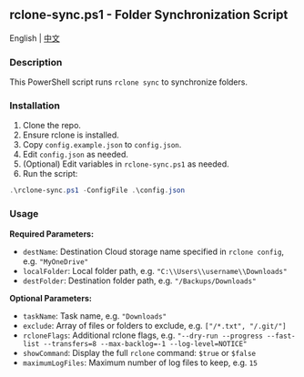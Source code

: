 ## rclone-sync.ps1 - Folder Synchronization Script

English | [中文](README_zh-CN.md)

### Description
This PowerShell script runs `rclone sync` to synchronize folders.

### Installation
1. Clone the repo.
2. Ensure rclone is installed.
3. Copy `config.example.json` to `config.json`.
4. Edit `config.json` as needed.
5. (Optional) Edit variables in `rclone-sync.ps1` as needed.
6. Run the script:
```powershell
.\rclone-sync.ps1 -ConfigFile .\config.json
```
### Usage
**Required Parameters:**
- `destName`: Destination Cloud storage name specified in `rclone config`, e.g. `"MyOneDrive"`
- `localFolder`: Local folder path, e.g. `"C:\\Users\\username\\Downloads"`
- `destFolder`: Destination folder path, e.g. `"/Backups/Downloads"`

**Optional Parameters:**
- `taskName`: Task name, e.g. `"Downloads"`
- `exclude`: Array of files or folders to exclude, e.g. `["/*.txt", "/.git/"]`
- `rcloneFlags`: Additional rclone flags, e.g. `"--dry-run --progress --fast-list --transfers=8 --max-backlog=-1 --log-level=NOTICE"`
- `showCommand`: Display the full `rclone` command: `$true` or `$false`
- `maximumLogFiles`: Maximum number of log files to keep, e.g. `15`